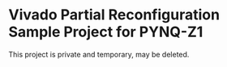Vivado Partial Reconfiguration Sample Project for PYNQ-Z1
=========================================================

This project is private and temporary, may be deleted.

